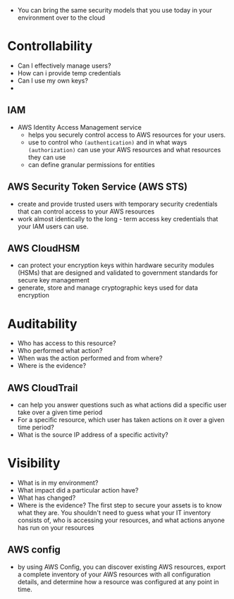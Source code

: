 * You can bring the same security models that you use today in your environment over to the cloud

# **Controllability**
* Can I effectively manage users?
* How can i provide temp credentials
* Can I use my own keys?
* 
## IAM
* AWS Identity Access Management service
	* helps you securely control access to AWS resources for your users.
	* use to control who `(authentication)` and in what ways `(authorization)` can use your AWS resources and what resources they can use
	* can define granular permissions for entities
## AWS Security Token Service (AWS STS)
* create and provide trusted users with temporary security credentials that can control access to your AWS resources
* work almost identically to the long - term access key credentials that your IAM users can use.
## AWS CloudHSM
* can protect your encryption keys within hardware security modules (HSMs) that are designed and validated to government standards for secure key management
* generate, store and manage cryptographic keys used for data encryption
# **Auditability**
* Who has access to this resource?
* Who performed what action?
* When was the action performed and from where?
* Where is the evidence?
## AWS CloudTrail
* can help you answer questions such as what actions did a specific user take over a given time period
* For a specific resource, which user has taken actions on it over a given time period?
* What is the source IP address of a specific activity?
# **Visibility**
* What is in my environment?
* What impact did a particular action have?
* What has changed?
* Where is the evidence?
The first step to secure your assets is to know what they are. You shouldn't need to guess what your IT inventory consists of, who is accessing your resources, and what actions anyone has run on your resources
## AWS config
* by using AWS Config, you can discover existing AWS resources, export a complete inventory of your AWS resources with all configuration details, and determine how a resource was configured at any point in time.
